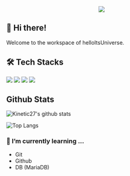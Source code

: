 <div align= "center">
    <img src="https://capsule-render.vercel.app/api?type=rect&color=595959&height=120&text=Universe's%20Universe&animation=&fontColor=ffffff&fontSize=50" />
    </div>

## 👋 Hi there!
Welcome to the workspace of helloItsUniverse.




## 🛠️ Tech Stacks
<div style="text-align: left;">
    <div style="margin: ; text-align: left;" "text-align: left;"> <img src="https://img.shields.io/badge/Matlab-0076a8?style=flat-square&logo=Matlab&logoColor=white">
          <img src="https://img.shields.io/badge/Github-181717?style=flat-square&logo=Github&logoColor=white">
          <img src="https://img.shields.io/badge/Git-F05032?style=flat-square&logo=Git&logoColor=white">
          <img src="https://img.shields.io/badge/MariaDB-003545?style=flat-square&logo=MariaDB&logoColor=white">
          </div>
    </div>


## Github Stats
![Kinetic27's github stats](https://github-readme-stats.vercel.app/api?username=helloItsUniverse&show_icons=true&theme=tokyonight)

![Top Langs](https://github-readme-stats.vercel.app/api/top-langs/?username=helloItsUniverse&layout=compact&theme=tokyonight)


### 🌱 I’m currently learning ...
- Git
- Github
- DB (MariaDB)

<!--
**helloItsUniverse/helloItsUniverse** is a ✨ _special_ ✨ repository because its `README.md` (this file) appears on your GitHub profile.

Here are some ideas to get you started:

- 🔭 I’m currently working on ...
- 🌱 I’m currently learning ...
- 👯 I’m looking to collaborate on ...
- 🤔 I’m looking for help with ...
- 💬 Ask me about ...
- 📫 How to reach me: ...
- 😄 Pronouns: ...
- ⚡ Fun fact: ...
-->
